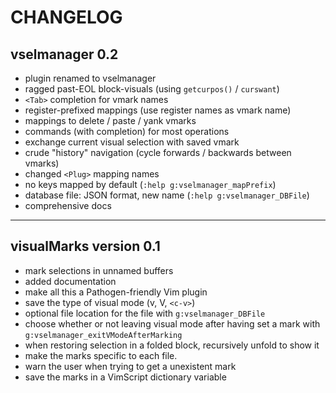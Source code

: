 # CHANGELOG

## vselmanager 0.2

- plugin renamed to vselmanager
- ragged past-EOL block-visuals (using `getcurpos()` / `curswant`)
- `<Tab>` completion for vmark names
- register-prefixed mappings (use register names as vmark name)
- mappings to delete / paste / yank vmarks
- commands (with completion) for most operations
- exchange current visual selection with saved vmark
- crude "history" navigation (cycle forwards / backwards between vmarks)
- changed `<Plug>` mapping names
- no keys mapped by default (`:help g:vselmanager_mapPrefix`)
- database file: JSON format, new name (`:help g:vselmanager_DBFile`)
- comprehensive docs

---

## visualMarks version 0.1

- mark selections in unnamed buffers
- added documentation
- make all this a Pathogen-friendly Vim plugin
- save the type of visual mode (v, V, `<c-v>`)
- optional file location for the file with `g:vselmanager_DBFile`
- choose whether or not leaving visual mode after having set a mark with `g:vselmanager_exitVModeAfterMarking`
- when restoring selection in a folded block, recursively unfold to show it
- make the marks specific to each file.
- warn the user when trying to get a unexistent mark
- save the marks in a VimScript dictionary variable
